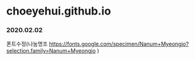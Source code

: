 # choeyehui.github.io

### 2020.02.02
폰트수정(나눔명조 https://fonts.google.com/specimen/Nanum+Myeongjo?selection.family=Nanum+Myeongjo ) 
